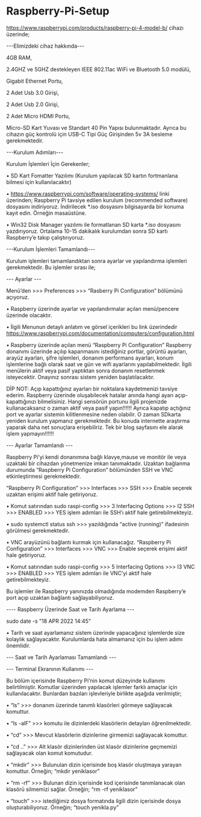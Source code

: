 # Raspberry-Pi-Setup

https://www.raspberrypi.com/products/raspberry-pi-4-model-b/ cihazı üzerinde;

---Elimizdeki cihaz hakkında---

4GB RAM,

2.4GHZ ve 5GHZ destekleyen IEEE 802.11ac WiFi ve Bluetooth 5.0 modülü,

Gigabit Ethernet Portu,

2 Adet Usb 3.0 Girişi,

2 Adet Usb 2.0 Girişi,

2 Adet Micro HDMI Portu,

Micro-SD Kart Yuvası ve Standart 40 Pin Yapısı bulunmaktadır. Ayrıca bu cihazın güç kontrolü için USB-C Tipi Güç Girişinden 5v 3A besleme gerekmektedir.

---Kurulum Adımları---

Kurulum İşlemleri İçin Gerekenler;

•	SD Kart Fomatter Yazılımı (Kurulum yapılacak SD kartın fortmanlana bilmesi için kullanılacaktır)

•	https://www.raspberrypi.com/software/operating-systems/ linki üzerinden; Raspberry Pi tavsiye edilen kurulum (recommended software) dosyasını indiriyoruz. İndirilecek *.iso dosyasını bilgisayarda bir konuma kayıt edin. Örneğin masaüstüne.

•	Win32 Disk Manager yazılımı ile formatlanan SD karta *.iso dosyasını yazdırıyoruz. Ortalama 10-15 dakikalık kurulumdan sonra SD kartı Raspberry’e takıp çalıştırıyoruz. 

---Kurulum İşlemleri Tamamlandı---

Kurulum işlemleri tamamlandıktan sonra ayarlar ve yapılandırma işlemleri gerekmektedir. Bu işlemler sırası ile;

--- Ayarlar ---

Menü’den >>> Preferences >>> “Rasberry Pi Configuration” bölümünü açıyoruz. 

•	Raspberry üzerinde ayarlar ve yapılandırmalar açılan menü/pencere üzerinde olacaktır.

•	İlgili Menunun detaylı anlatım ve görsel içerikleri bu link üzerindedir https://www.raspberrypi.com/documentation/computers/configuration.html 

•	Raspberry üzerinde açılan menü “Raspberry Pi Configuration” Raspberry donanımı üzerinde açılıp kapanmasını istediğiniz portlar, görüntü ayarları, arayüz ayarları, şifre işlemleri, donanım performans ayarları, konum işlemlerine bağlı olarak saat ve gün ve wifi ayarlarını yapılabilmektedir. İlgili menülerin aktif veya pasif yaptıktan sonra donanım resetlenmek isteyecektir. Onayınız sonrası sistem yeniden başlatılacaktır. 

DİP NOT: Açıp kapattığınız ayarları bir noktalara kaydetmenizi tavsiye ederim. Raspberry üzerinde oluşabilecek hatalar anında hangi ayarı açıp-kapattığınızı bilmelisiniz. Hangi sensörün portunu ilgili projenizde kullanacaksanız o zaman aktif veya pasif yapın!!!!!! Ayrıca kapatıp açtığınız port ve ayarlar sistemin kilitlenmesine neden olabilir. O zaman SDkarta yeniden kurulum yapmanız gerekmektedir. Bu konuda internette araştırma yaparak daha net sonuçlara erişebiliriz. Tek bir blog sayfasını ele alarak işlem yapmayın!!!!!!

--- Ayarlar Tamamlandı ---

Raspberry Pi’yi kendi donanımına bağlı klavye,mause ve monitör ile veya uzaktaki bir cihazdan yönetmenize imkan tanımaktadır. Uzaktan bağlanma durumunda “Raspberry Pi Configuration”  bölümünden SSH ve VNC etkinleştirmesi gerekmektedir. 

“Raspberry Pi Configuration”  >>> Interfaces >>> SSH >>> Enable seçerek uzaktan erişimi aktif hale getiriyoruz. 

•	Komut satırından sudo raspi-config >>> 3 Interfacing Options >>> I2 SSH >>> ENABLED >>> YES işlem adımları ile SSH’ı aktif hale getirebilmekteyiz. 

•	sudo systemctl status ssh >>> yazıldığında “active (running)” ifadesinin görülmesi gerekmektedir.  

•	VNC arayüzünü bağlantı kurmak için kullanacağız. “Raspberry Pi Configuration”  >>> Interfaces >>> VNC >>> Enable seçerek erişimi aktif hale getiriyoruz.

•	Komut satırından sudo raspi-config >>> 5 Interfacing Options >>> I3 VNC >>> ENABLED >>> YES işlem adımları ile VNC’yi aktif hale getirebilmekteyiz. 

Bu işlemler ile Raspberry yanınızda olmadığında modemden Raspberry’e port açıp uzaktan bağlantı sağlayabiliyoruz.

---- Raspberry Üzerinde Saat ve Tarih Ayarlama ---

sudo date -s "18 APR 2022 14:45"

•	Tarih ve saat ayarlamanız sistem üzerinde yapacağınız işlemlerde size kolaylık sağlayacaktır. Kurulumlarda hata almamanız için bu işlem adımı önemlidir.

--- Saat ve Tarih Ayarlaması Tamamlandı ---

--- Terminal Ekranının Kullanımı ---

Bu bölüm içerisinde Raspberry Pi’nin komut düzeyinde kullanımı belirtilmiştir. Komutlar üzerinden yapılacak işlemler farklı amaçlar için kullanılacaktır. Bunlardan bazıları işlevleriyle birlikte aşağıda verilmiştir;

•	“ls” >>> donanım üzerinde tanımlı klasörleri görmeye sağlayacak komuttur. 

•	“ls -alF” >>> komutu ile dizinlerdeki klasörlerin detayları öğrenilmektedir.

•	“cd” >>> Mevcut klasörlerin dizinlerine girmemizi sağlayacak komuttur.  

•	“cd ..” >>> Alt klasör dizinlerinden üst klasör dizinlerine geçmemizi sağlayacak olan komut komutudur. 

•	“mkdir” >>> Bulunulan dizin içerisinde boş klasör oluştmaya yarayan komuttur. Örneğin; “mkdir yeniklasor”

•	“rm -rf” >>> Bulunan dizin içerisinde kod içerisinde tanımlanacak olan klasörü silmemizi sağlar. Örneğin;  “rm -rf yeniklasor”

•	“touch” >>> istediğimiz dosya formatında ilgili dizin içerisinde dosya oluşturabiliyoruz. Örneğin;  “touch yenikla.py”





